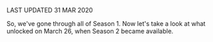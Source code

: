 LAST UPDATED 31 MAR 2020

So, we've gone through all of Season 1. Now let's take a look at what unlocked on March 26, when Season 2 became available.

